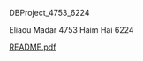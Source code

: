 DBProject_4753_6224

Eliaou Madar  4753 
Haim Hai  6224 

[README.pdf](https://github.com/user-attachments/files/19374546/README.pdf)




